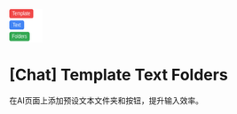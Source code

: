<img src="./Icon.svg" alt="图标" width="60" height="60"/>

# [Chat] Template Text Folders
在AI页面上添加预设文本文件夹和按钮，提升输入效率。
